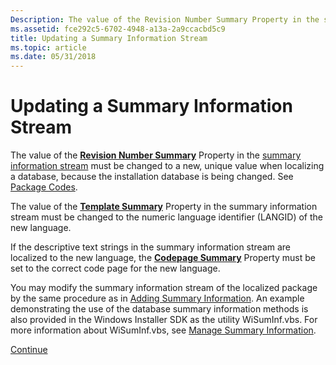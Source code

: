 ```yaml
---
Description: The value of the Revision Number Summary Property in the summary information stream must be changed to a new, unique value when localizing a database, because the installation database is being changed. See Package Codes.
ms.assetid: fce292c5-6702-4948-a13a-2a9ccacbd5c9
title: Updating a Summary Information Stream
ms.topic: article
ms.date: 05/31/2018
---
```


# Updating a Summary Information Stream

The value of the [**Revision Number Summary**](revision-number-summary.md) Property in the [summary information stream](summary-information-stream.md) must be changed to a new, unique value when localizing a database, because the installation database is being changed. See [Package Codes](package-codes.md).

The value of the [**Template Summary**](template-summary.md) Property in the summary information stream must be changed to the numeric language identifier (LANGID) of the new language.

If the descriptive text strings in the summary information stream are localized to the new language, the [**Codepage Summary**](codepage-summary.md) Property must be set to the correct code page for the new language.

You may modify the summary information stream of the localized package by the same procedure as in [Adding Summary Information](adding-summary-information.md). An example demonstrating the use of the database summary information methods is also provided in the Windows Installer SDK as the utility WiSumInf.vbs. For more information about WiSumInf.vbs, see [Manage Summary Information](manage-summary-information.md).

[Continue](adding-localized-resources.md)

 

 



